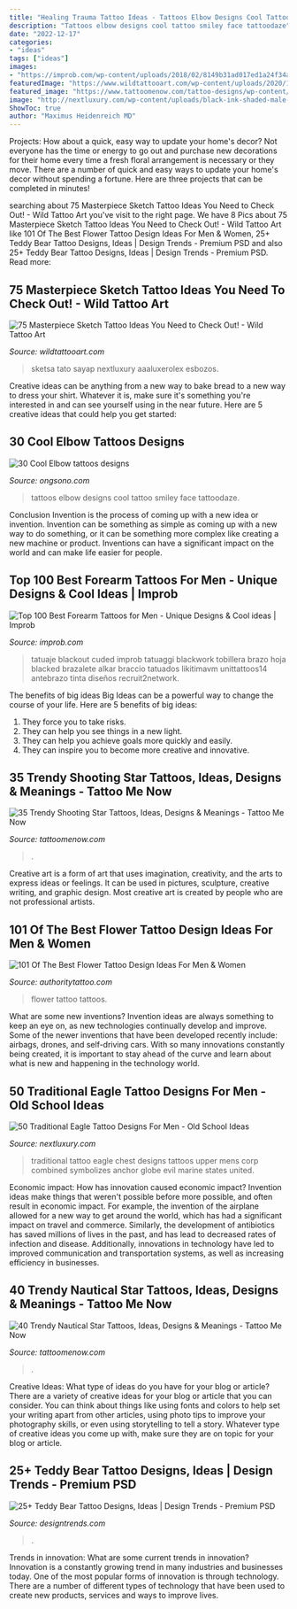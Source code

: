 ```yaml
---
title: "Healing Trauma Tattoo Ideas - Tattoos Elbow Designs Cool Tattoo Smiley Face Tattoodaze"
description: "Tattoos elbow designs cool tattoo smiley face tattoodaze"
date: "2022-12-17"
categories:
- "ideas"
tags: ["ideas"]
images:
- "https://improb.com/wp-content/uploads/2018/02/8149b31ad017ed1a24f34ae3e6219928-1.jpg"
featuredImage: "https://www.wildtattooart.com/wp-content/uploads/2020/10/sketch-tattoos-56.jpg"
featured_image: "https://www.tattoomenow.com/tattoo-designs/wp-content/uploads/2020/04/nautical-star-tattoos-33.jpg"
image: "http://nextluxury.com/wp-content/uploads/black-ink-shaded-male-traditional-tattoo-design-on-upper-chest.jpg"
ShowToc: true
author: "Maximus Heidenreich MD"
---
```



Projects: How about a quick, easy way to update your home's decor?
Not everyone has the time or energy to go out and purchase new decorations for their home every time a fresh floral arrangement is necessary or they move. There are a number of quick and easy ways to update your home's decor without spending a fortune. Here are three projects that can be completed in minutes!

	

		
searching about 75 Masterpiece Sketch Tattoo Ideas You Need to Check Out! - Wild Tattoo Art you've visit to the right page. We have 8 Pics about 75 Masterpiece Sketch Tattoo Ideas You Need to Check Out! - Wild Tattoo Art like 101 Of The Best Flower Tattoo Design Ideas For Men &amp; Women, 25+ Teddy Bear Tattoo Designs, Ideas | Design Trends - Premium PSD and also 25+ Teddy Bear Tattoo Designs, Ideas | Design Trends - Premium PSD. Read more:
		
    
## 75 Masterpiece Sketch Tattoo Ideas You Need To Check Out! - Wild Tattoo Art

<img loading=lazy src="https://www.wildtattooart.com/wp-content/uploads/2020/10/sketch-tattoos-56.jpg" onerror="this.onerror=null;this.src='https://tse4.mm.bing.net/th?id=OIP.7S5uJYilX2Yo7pcOopmrRwHaH6&amp;pid=15.1';" alt="75 Masterpiece Sketch Tattoo Ideas You Need to Check Out! - Wild Tattoo Art">

_Source: wildtattooart.com_

>sketsa tato sayap nextluxury aaaluxerolex esbozos. 

	

Creative ideas can be anything from a new way to bake bread to a new way to dress your shirt. Whatever it is, make sure it's something you're interested in and can see yourself using in the near future. Here are 5 creative ideas that could help you get started: 

    
## 30 Cool Elbow Tattoos Designs

<img loading=lazy src="http://www.tattooeasily.com/wp-content/uploads/2013/06/63.jpg" onerror="this.onerror=null;this.src='https://tse1.mm.bing.net/th?id=OIP.d7Gb6mioQ-_OWFqkcPfetQHaJ3&amp;pid=15.1';" alt="30 Cool Elbow tattoos designs">

_Source: ongsono.com_

>tattoos elbow designs cool tattoo smiley face tattoodaze. 

	

Conclusion
Invention is the process of coming up with a new idea or invention. Invention can be something as simple as coming up with a new way to do something, or it can be something more complex like creating a new machine or product. Inventions can have a significant impact on the world and can make life easier for people.

    
## Top 100 Best Forearm Tattoos For Men - Unique Designs &amp; Cool Ideas | Improb

<img loading=lazy src="https://improb.com/wp-content/uploads/2018/02/8149b31ad017ed1a24f34ae3e6219928-1.jpg" onerror="this.onerror=null;this.src='https://tse1.mm.bing.net/th?id=OIP.puh5qUMo7NGY1xSSTLWKvgHaLu&amp;pid=15.1';" alt="Top 100 Best Forearm Tattoos for Men - Unique Designs &amp; Cool ideas | Improb">

_Source: improb.com_

>tatuaje blackout cuded improb tatuaggi blackwork tobillera brazo hoja blacked brazalete alkar braccio tatuados likitimavm unittattoos14 antebrazo tinta diseños recruit2network. 

	

The benefits of big ideas
Big Ideas can be a powerful way to change the course of your life. Here are 5 benefits of big ideas:
1. They force you to take risks.
2. They can help you see things in a new light.
3. They can help you achieve goals more quickly and easily.
4. They can inspire you to become more creative and innovative.

    
## 35 Trendy Shooting Star Tattoos, Ideas, Designs &amp; Meanings - Tattoo Me Now

<img loading=lazy src="https://www.tattoomenow.com/tattoo-designs/wp-content/uploads/2020/04/shooting-star-tattoo-29.jpg" onerror="this.onerror=null;this.src='https://tse2.mm.bing.net/th?id=OIP.Usyk-eiaAKkzxOm9zz9ugAAAAA&amp;pid=15.1';" alt="35 Trendy Shooting Star Tattoos, Ideas, Designs &amp; Meanings - Tattoo Me Now">

_Source: tattoomenow.com_

>. 

	

Creative art is a form of art that uses imagination, creativity, and the arts to express ideas or feelings. It can be used in pictures, sculpture, creative writing, and graphic design. Most creative art is created by people who are not professional artists.

    
## 101 Of The Best Flower Tattoo Design Ideas For Men &amp; Women

<img loading=lazy src="https://authoritytattoo.com/wp-content/uploads/2016/12/FlowerTattoos45.jpg" onerror="this.onerror=null;this.src='https://tse1.mm.bing.net/th?id=OIP.lP2p5cxcjdXWovgDxOfRDgHaIw&amp;pid=15.1';" alt="101 Of The Best Flower Tattoo Design Ideas For Men &amp; Women">

_Source: authoritytattoo.com_

>flower tattoo tattoos. 

	

What are some new inventions?
Invention ideas are always something to keep an eye on, as new technologies continually develop and improve. Some of the newer inventions that have been developed recently include: airbags, drones, and self-driving cars. With so many innovations constantly being created, it is important to stay ahead of the curve and learn about what is new and happening in the technology world.

    
## 50 Traditional Eagle Tattoo Designs For Men - Old School Ideas

<img loading=lazy src="http://nextluxury.com/wp-content/uploads/black-ink-shaded-male-traditional-tattoo-design-on-upper-chest.jpg" onerror="this.onerror=null;this.src='https://tse3.mm.bing.net/th?id=OIP.J2q6zb8EaxGhmub8pG-QnwHaHa&amp;pid=15.1';" alt="50 Traditional Eagle Tattoo Designs For Men - Old School Ideas">

_Source: nextluxury.com_

>traditional tattoo eagle chest designs tattoos upper mens corp combined symbolizes anchor globe evil marine states united. 

	

Economic impact: How has innovation caused economic impact?
Invention ideas make things that weren't possible before more possible, and often result in economic impact. For example, the invention of the airplane allowed for a new way to get around the world, which has had a significant impact on travel and commerce. Similarly, the development of antibiotics has saved millions of lives in the past, and has lead to decreased rates of infection and disease. Additionally, innovations in technology have led to improved communication and transportation systems, as well as increasing efficiency in businesses.

    
## 40 Trendy Nautical Star Tattoos, Ideas, Designs &amp; Meanings - Tattoo Me Now

<img loading=lazy src="https://www.tattoomenow.com/tattoo-designs/wp-content/uploads/2020/04/nautical-star-tattoos-33.jpg" onerror="this.onerror=null;this.src='https://tse2.mm.bing.net/th?id=OIP.YSkLPEUOIk32OrKZMI_xfQAAAA&amp;pid=15.1';" alt="40 Trendy Nautical Star Tattoos, Ideas, Designs &amp; Meanings - Tattoo Me Now">

_Source: tattoomenow.com_

>. 

	

Creative Ideas: What type of ideas do you have for your blog or article?
There are a variety of creative ideas for your blog or article that you can consider. You can think about things like using fonts and colors to help set your writing apart from other articles, using photo tips to improve your photography skills, or even using storytelling to tell a story. Whatever type of creative ideas you come up with, make sure they are on topic for your blog or article.

    
## 25+ Teddy Bear Tattoo Designs, Ideas | Design Trends - Premium PSD

<img loading=lazy src="https://images.designtrends.com/wp-content/uploads/2016/03/08112625/Awesome-Tattoo-of-Teddy-Bear.jpg" onerror="this.onerror=null;this.src='https://tse2.mm.bing.net/th?id=OIP.2HDkTbNwuelVJSYdKJLc5wHaHa&amp;pid=15.1';" alt="25+ Teddy Bear Tattoo Designs, Ideas | Design Trends - Premium PSD">

_Source: designtrends.com_

>. 

	

Trends in innovation: What are some current trends in innovation?
Innovation is a constantly growing trend in many industries and businesses today. One of the most popular forms of innovation is through technology. There are a number of different types of technology that have been used to create new products, services and ways to improve lives.

